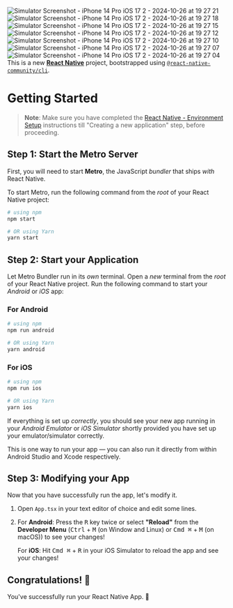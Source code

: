 ![Simulator Screenshot - iPhone 14 Pro iOS 17 2 - 2024-10-26 at 19 27 21](https://github.com/user-attachments/assets/12cf77dd-5b82-496d-9222-31ea0cf8c190)
![Simulator Screenshot - iPhone 14 Pro iOS 17 2 - 2024-10-26 at 19 27 18](https://github.com/user-attachments/assets/21a2f0c1-3cd0-4b70-adc6-57ebffbe2836)
![Simulator Screenshot - iPhone 14 Pro iOS 17 2 - 2024-10-26 at 19 27 15](https://github.com/user-attachments/assets/1aa200ea-08a5-4f2e-8912-4875976b76e5)
![Simulator Screenshot - iPhone 14 Pro iOS 17 2 - 2024-10-26 at 19 27 12](https://github.com/user-attachments/assets/bbdd0c45-7575-4dd6-84e8-7c2bc1511ced)
![Simulator Screenshot - iPhone 14 Pro iOS 17 2 - 2024-10-26 at 19 27 10](https://github.com/user-attachments/assets/419fb852-9a53-4d24-8e25-b5d82d816222)
![Simulator Screenshot - iPhone 14 Pro iOS 17 2 - 2024-10-26 at 19 27 07](https://github.com/user-attachments/assets/6d31dcbb-16e6-4761-afb0-886c8f8e0f71)
![Simulator Screenshot - iPhone 14 Pro iOS 17 2 - 2024-10-26 at 19 27 04](https://github.com/user-attachments/assets/2154a3dc-a2f8-4b31-a5ac-e0ccff3c8436)
This is a new [**React Native**](https://reactnative.dev) project, bootstrapped using [`@react-native-community/cli`](https://github.com/react-native-community/cli).

# Getting Started

>**Note**: Make sure you have completed the [React Native - Environment Setup](https://reactnative.dev/docs/environment-setup) instructions till "Creating a new application" step, before proceeding.

## Step 1: Start the Metro Server

First, you will need to start **Metro**, the JavaScript _bundler_ that ships _with_ React Native.

To start Metro, run the following command from the _root_ of your React Native project:

```bash
# using npm
npm start

# OR using Yarn
yarn start
```

## Step 2: Start your Application

Let Metro Bundler run in its _own_ terminal. Open a _new_ terminal from the _root_ of your React Native project. Run the following command to start your _Android_ or _iOS_ app:

### For Android

```bash
# using npm
npm run android

# OR using Yarn
yarn android
```

### For iOS

```bash
# using npm
npm run ios

# OR using Yarn
yarn ios
```

If everything is set up _correctly_, you should see your new app running in your _Android Emulator_ or _iOS Simulator_ shortly provided you have set up your emulator/simulator correctly.

This is one way to run your app — you can also run it directly from within Android Studio and Xcode respectively.

## Step 3: Modifying your App

Now that you have successfully run the app, let's modify it.

1. Open `App.tsx` in your text editor of choice and edit some lines.
2. For **Android**: Press the <kbd>R</kbd> key twice or select **"Reload"** from the **Developer Menu** (<kbd>Ctrl</kbd> + <kbd>M</kbd> (on Window and Linux) or <kbd>Cmd ⌘</kbd> + <kbd>M</kbd> (on macOS)) to see your changes!

   For **iOS**: Hit <kbd>Cmd ⌘</kbd> + <kbd>R</kbd> in your iOS Simulator to reload the app and see your changes!

## Congratulations! :tada:

You've successfully run your React Native App. :partying_face:
